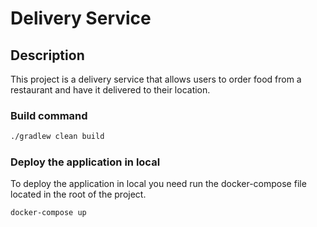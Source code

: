 # Delivery Service

## Description

This project is a delivery service that allows users to order food from a restaurant and have it delivered to their location. 



### Build command

```sh
./gradlew clean build
```

### Deploy the application in local

To deploy the application in local you need run the docker-compose file located in the root of the project.

```sh
docker-compose up
```